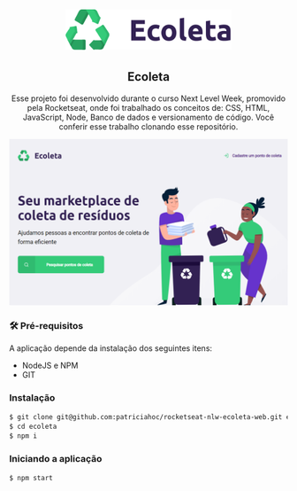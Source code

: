 <h1 align="center">
  <img alt="Ecoleta" title="Ecoleta" src="public/assets/logo.svg" width="300px" />
</h1>

<h2 align="center">
  Ecoleta
</h2>

<p align="center">
  Esse projeto foi desenvolvido durante o curso Next Level Week, promovido pela Rocketseat, onde foi trabalhado os conceitos de: CSS, HTML, JavaScript, Node, Banco de dados e versionamento de código. Você conferir esse trabalho clonando esse repositório. 
</p>

<img src=".github/welcome.png" >

<h3>🛠 Pré-requisitos</h3>
<p>
  A aplicação depende da instalação dos seguintes itens:
</p>

<ul>
  <li>NodeJS e NPM</li>
  <li>GIT</li>
</ul>

<h3>Instalação</h3>

```sh
$ git clone git@github.com:patriciahoc/rocketseat-nlw-ecoleta-web.git ecoleta
$ cd ecoleta
$ npm i
```

<h3>Iniciando a aplicação</h3>

```sh
$ npm start
```
